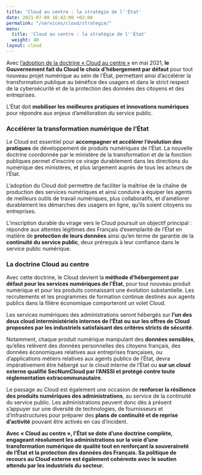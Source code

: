 ```yaml
---
title: 'Cloud au centre : la stratégie de l''État'
date: 2021-07-08 16:42:00 +02:00
permalink: "/services/cloud/strategie/"
menu:
  title: 'Cloud au centre : la stratégie de l''État'
  weight: 40
layout: cloud
---
```


Avec [l’adoption de la doctrine « Cloud au centre »](https://www.numerique.gouv.fr/espace-presse/le-gouvernement-annonce-sa-strategie-nationale-pour-le-cloud/) en mai 2021, **le Gouvernement fait du Cloud le choix d’hébergement par défaut** pour tout nouveau projet numérique au sein de l’État, permettant ainsi d’accélérer la transformation publique au bénéfice des usagers et dans le strict respect de la cybersécurité et de la protection des données des citoyens et des entreprises.

L’État doit **mobiliser les meilleures pratiques et innovations numériques** pour répondre aux enjeux d’amélioration du service public.

### Accélérer la transformation numérique de l’État

Le Cloud est essentiel pour **accompagner et accélérer l’évolution des pratiques** de développement de produits numériques de l’État. La nouvelle doctrine coordonnée par le ministère de la transformation et de la fonction publiques permet d’inscrire ce virage durablement dans les directions du numérique des ministères, et plus largement auprès de tous les acteurs de l’État.

L’adoption du Cloud doit permettre de faciliter la maîtrise de la chaîne de production des services numériques et ainsi conduire à équiper les agents de meilleurs outils de travail numériques, plus collaboratifs, et d’améliorer durablement les démarches des usagers en ligne, qu’ils soient citoyens ou entreprises.

L’inscription durable du virage vers le Cloud poursuit un objectif principal : répondre aux attentes légitimes des Français d’exemplarité de l’État en matière de **protection de leurs données** ainsi qu’en terme de garantie de la **continuité du service public**, deux prérequis à leur confiance dans le service public numérique.

### La doctrine Cloud au centre

Avec cette doctrine, le Cloud devient la **méthode d’hébergement par défaut pour les services numériques de l’État**, pour tout nouveau produit numérique et pour les produits connaissant une évolution substantielle. Les recrutements et les programmes de formation continue destinés aux agents publics dans la filière économique comporteront un volet Cloud.

Les services numériques des administrations seront hébergés sur **l’un des deux cloud interministériels internes de l’État ou sur les offres de Cloud proposées par les industriels satisfaisant des critères stricts de sécurité**.

Notamment, chaque produit numérique manipulant des **données sensibles**, qu’elles relèvent des données personnelles des citoyens français, des données économiques relatives aux entreprises françaises, ou d’applications métiers relatives aux agents publics de l’État, devra impérativement être hébergé sur le cloud interne de l’État ou **sur un cloud externe qualifié SecNumCloud par l’ANSSI et protégé contre toute réglementation extracommunautaire**.

Le passage au Cloud est également une occasion de **renforcer la résilience des produits numériques des administrations**, au service de la continuité du service public. Les administrations peuvent donc dès à présent s’appuyer  sur une diversité de technologies, de fournisseurs et d’infrastructures pour préparer des **plans de continuité et de reprise d’activité** pouvant être activés en cas d’incident.

**Avec « Cloud au centre », l'État se dote d’une doctrine complète, engageant résolument les administrations sur la voie d’une transformation numérique de qualité tout en renforçant la souveraineté de l’État et la protection des données des Français. Sa politique de recours au Cloud externe est également cohérente avec le soutien attendu par les industriels du secteur.**